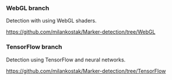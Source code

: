 ### WebGL branch

Detection with using WebGL shaders.

https://github.com/milankostak/Marker-detection/tree/WebGL

### TensorFlow branch

Detection using TensorFlow and neural networks.

https://github.com/milankostak/Marker-detection/tree/TensorFlow
